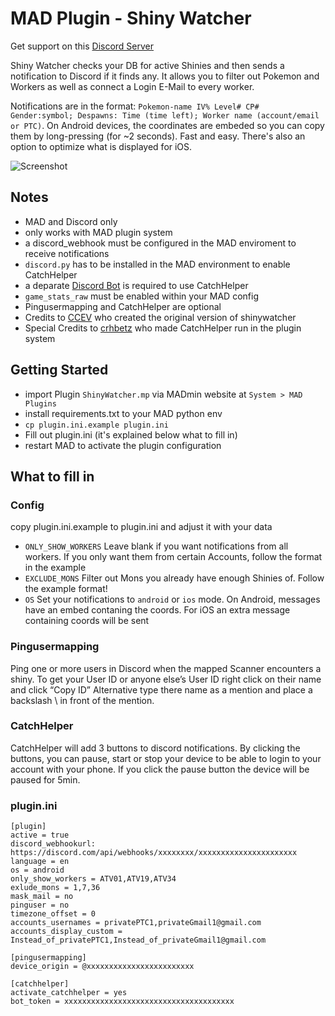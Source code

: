 # MAD Plugin - Shiny Watcher

Get support on this [Discord Server](https://discord.gg/cMZs5tk)

Shiny Watcher checks your DB for active Shinies and then sends a notification to Discord if it finds any. It allows you to filter out Pokemon and Workers as well as connect a Login E-Mail to every worker.

Notifications are in the format: `Pokemon-name IV% Level# CP# Gender:symbol; Despawns: Time (time left); Worker name (account/email or PTC)`. On Android devices, the coordinates are embeded so you can copy them by long-pressing (for ~2 seconds). Fast and easy. There's also an option to optimize what is displayed for iOS.

![Screenshot](https://i.imgur.com/kvUSoI4.png)

## Notes
- MAD and Discord only
- only works with MAD plugin system
- a discord_webhook must be configured in the MAD enviroment to receive notifications
- `discord.py` has to be installed in the MAD environment to enable CatchHelper
- a deparate <a href="https://discord.com/developers/applications/">Discord Bot</a> is required to use CatchHelper
- `game_stats_raw` must be enabled within your MAD config
- Pingusermapping and CatchHelper are optional
- Credits to [CCEV](https://github.com/ccev/shinywatcher) who created the original version of shinywatcher
- Special Credits to <a href="https://github.com/crhbetz">crhbetz</a> who made CatchHelper run in the plugin system

## Getting Started
- import Plugin `ShinyWatcher.mp` via MADmin website at `System > MAD Plugins`
- install requirements.txt to your MAD python env
- `cp plugin.ini.example plugin.ini`
- Fill out plugin.ini (it's explained below what to fill in)
- restart MAD to activate the plugin configuration

## What to fill in
### Config
copy plugin.ini.example to plugin.ini and adjust it with your data
- `ONLY_SHOW_WORKERS` Leave blank if you want notifications from all workers. If you only want them from certain Accounts, follow the format in the example
- `EXCLUDE_MONS` Filter out Mons you already have enough Shinies of. Follow the example format!
- `OS` Set your notifications to `android` or `ios` mode. On Android, messages have an embed contaning the coords. For iOS an extra message containing coords will be sent

### Pingusermapping
Ping one or more users in Discord when the mapped Scanner encounters a shiny. To get your User ID or anyone else’s User ID right click on their name and click “Copy ID” Alternative type there name as a mention and place a backslash \ in front of the mention.


### CatchHelper
CatchHelper will add 3 buttons to discord notifications. By clicking the buttons, you can pause, start or stop your device to be able to login to your account with your phone. If you click the pause button the device will be paused for 5min.


###  plugin.ini

```
[plugin]
active = true
discord_webhookurl: https://discord.com/api/webhooks/xxxxxxxx/xxxxxxxxxxxxxxxxxxxxxx
language = en
os = android
only_show_workers = ATV01,ATV19,ATV34
exlude_mons = 1,7,36
mask_mail = no
pinguser = no
timezone_offset = 0
accounts_usernames = privatePTC1,privateGmail1@gmail.com
accounts_display_custom = Instead_of_privatePTC1,Instead_of_privateGmail1@gmail.com

[pingusermapping]
device_origin = @xxxxxxxxxxxxxxxxxxxxxxxx

[catchhelper]
activate_catchhelper = yes
bot_token = xxxxxxxxxxxxxxxxxxxxxxxxxxxxxxxxxxxxxx
```

